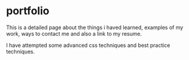 # portfolio
This is a detailed page about the things i haved learned, examples of my work, ways to contact me and also a link to my resume.

I have attempted some advanced css techniques and  best practice techniques.
